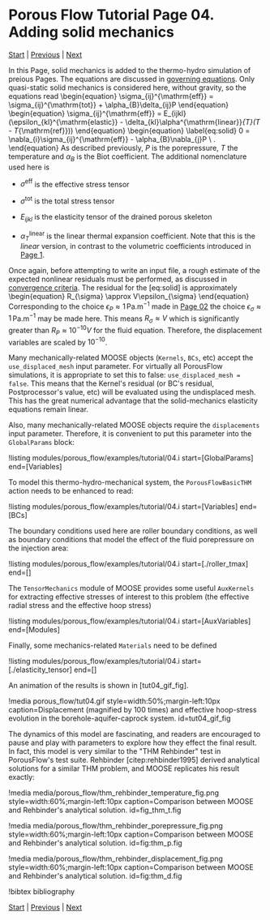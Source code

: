 # Porous Flow Tutorial Page 04.  Adding solid mechanics

[Start](porous_flow/tutorial_00.md) |
[Previous](porous_flow/tutorial_03.md) |
[Next](porous_flow/tutorial_05.md)

In this Page, solid mechanics is added to the thermo-hydro simulation of preious Pages.  The equations are discussed in [governing equations](porous_flow/governing_equations.md).  Only quasi-static solid mechanics is considered here, without gravity, so the equations read
\begin{equation}
\sigma_{ij}^{\mathrm{eff}}  = \sigma_{ij}^{\mathrm{tot}} + \alpha_{B}\delta_{ij}P
\end{equation}
\begin{equation}
\sigma_{ij}^{\mathrm{eff}}  =  E_{ijkl}(\epsilon_{kl}^{\mathrm{elastic}} - \delta_{kl}\alpha^{\mathrm{linear}}_{T}(T - T_{\mathrm{ref}}))
\end{equation}
\begin{equation}
\label{eq:solid}
0  =  \nabla_{i}\sigma_{ij}^{\mathrm{eff}} - \alpha_{B}\nabla_{j}P \ .
\end{equation}
As described previously, $P$ is the porepressure, $T$ the temperature and $\alpha_{B}$ is the Biot coefficient.  The additional nomenclature used here is

- $\sigma^{\mathrm{eff}}$ is the effective stress tensor

- $\sigma^{\mathrm{tot}}$ is the total stress tensor

- $E_{ijkl}$ is the elasticity tensor of the drained porous skeleton

- $\alpha^{\mathrm{linear}}_{T}$ is the linear thermal expansion
  coefficient.  Note that this is the *linear* version, in contrast to
  the volumetric coefficients introduced in [Page 1](porous_flow/tutorial_01.md).

Once again, before  attempting to write an input file, a rough estimate of the expected nonlinear residuals must be performed, as discussed in [convergence criteria](porous_flow/convergence.md).  The residual for the [eq:solid] is approximately
\begin{equation}
R_{\sigma} \approx V\epsilon_{\sigma}
\end{equation}
Corresponding to the choice $\epsilon_{P}\approx  1\,$Pa.m$^{-1}$ made in [Page 02](porous_flow/tutorial_02.md) the choice $\epsilon_{\sigma}\approx 1\,$Pa.m$^{-1}$ may be made here.  This means $R_{\sigma}\approx V$ which is significantly greater than $R_{P}\approx 10^{-10}V$ for the fluid equation.  Therefore, the displacement variables are scaled by $10^{-10}$.

Many mechanically-related MOOSE objects (`Kernels`, `BCs`, etc) accept the `use_displaced_mesh` input parameter.  For virtually all PorousFlow simulations, it is appropriate to set this to false: `use_displaced_mesh = false`.  This means that the Kernel's residual (or BC's residual, Postprocessor's value, etc) will be evaluated using the undisplaced mesh.  This has the great numerical advantage that the solid-mechanics elasticity equations remain linear.

Also, many mechanically-related MOOSE objects require the `displacements` input parameter.  Therefore, it is convenient to put this parameter into the `GlobalParams` block:

!listing modules/porous_flow/examples/tutorial/04.i start=[GlobalParams] end=[Variables]

To model this thermo-hydro-mechanical system, the `PorousFlowBasicTHM` action needs to be enhanced to read:

!listing modules/porous_flow/examples/tutorial/04.i start=[Variables] end=[BCs]

The boundary conditions used here are roller boundary conditions, as well as boundary conditions that model the effect of the fluid porepressure on the injection area:

!listing modules/porous_flow/examples/tutorial/04.i start=[./roller_tmax] end=[]

The `TensorMechanics` module of MOOSE provides some useful `AuxKernels` for extracting effective stresses of interest to this problem (the effective radial stress and the effective hoop stress)

!listing modules/porous_flow/examples/tutorial/04.i start=[AuxVariables] end=[Modules]

Finally, some mechanics-related `Materials` need to be defined

!listing modules/porous_flow/examples/tutorial/04.i start=[./elasticity_tensor] end=[]

An animation of the results is shown in [tut04_gif_fig].

!media porous_flow/tut04.gif style=width:50%;margin-left:10px caption=Displacement (magnified by 100 times) and effective hoop-stress evolution in the borehole-aquifer-caprock system.  id=tut04_gif_fig

The dynamics of this model are fascinating, and readers are encouraged to pause and play with parameters to explore how they effect the final result.  In fact, this model is very similar to the "THM Rehbinder" test in PorousFlow's test suite.  Rehbinder [citep:rehbinder1995] derived analytical solutions for a similar THM problem, and MOOSE replicates his result exactly:

!media media/porous_flow/thm_rehbinder_temperature_fig.png style=width:60%;margin-left:10px caption=Comparison between MOOSE and Rehbinder's analytical solution.  id=fig_thm_t.fig

!media media/porous_flow/thm_rehbinder_porepressure_fig.png style=width:60%;margin-left:10px caption=Comparison between MOOSE and Rehbinder's analytical solution.  id=fig:thm_p.fig

!media media/porous_flow/thm_rehbinder_displacement_fig.png style=width:60%;margin-left:10px caption=Comparison between MOOSE and Rehbinder's analytical solution.  id=fig:thm_d.fig

!bibtex bibliography


[Start](porous_flow/tutorial_00.md) |
[Previous](porous_flow/tutorial_03.md) |
[Next](porous_flow/tutorial_05.md)
